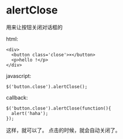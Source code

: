 # alertClose
用来让按钮关闭对话框的

html:
```
<div>
  <button class='close'>×</button>
  <p>hello !</p>
</div>
```
javascript:
```
$('button.close').alertClose();
```

callback:
```
$('button.close').alertClose(function(){
  alert('haha');
});
```

这样，就可以了。
点击的时候，就会自动关闭了。
